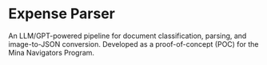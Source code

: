 # Expense Parser

An LLM/GPT-powered pipeline for document classification, parsing, and image-to-JSON conversion. Developed as a proof-of-concept (POC) for the Mina Navigators Program.
